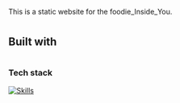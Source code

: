 This is a static website for the foodie_Inside_You.
<br>
# <h2> Built with</h2>
# <h3>Tech stack</h3>
[![Skills](https://skills.thijs.gg/icons?i=js,html,css)](https://skills.thijs.gg)
